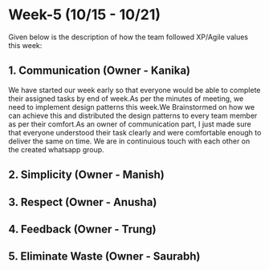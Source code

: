 # Week-5 (10/15 - 10/21)

Given below is the description of how the team followed XP/Agile values this week:

## 1. Communication (Owner - Kanika)

We have started our week early so that everyone would be able to complete their assigned tasks by end of week.As per the minutes of meeting, we need to implement design patterns this week.We Brainstormed on how we can achieve this and distributed the design patterns to every team member as per their comfort.As an owner of communication part, I just made sure that everyone understood their task clearly and were comfortable enough to deliver the same on time. We are in continuious touch with each other on the created whatsapp group.

## 2. Simplicity (Owner - Manish)
 

## 3. Respect (Owner - Anusha)


## 4. Feedback (Owner - Trung)

## 5. Eliminate Waste (Owner - Saurabh)

